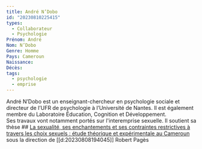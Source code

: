 ```yaml
---
title: André N’Dobo 
id: "20230810225415"
types:
  - Collaborateur
  - Psychologie
Prénom: André
Nom: N’Dobo
Genre: Homme
Pays: Cameroun
Naissance: 
Décès: 
tags:
  - psychologie
  - emprise
---
```


André N’Dobo est un enseignant-chercheur en psychologie sociale et directeur de l’UFR de psychologie à l’Université de Nantes. Il est également membre du Laboratoire Éducation, Cognition et Développement.  
Ses travaux vont notamment portés sur l'interemprise sexuelle. Il soutient sa thèse ## [La sexualité, ses enchantements et ses contraintes restrictives à travers les choix sexuels : étude théorique et expérimentale au Cameroun](https://www.theses.fr/1991PA070086) sous la direction de [[d:20230808194045]] Robert Pagès